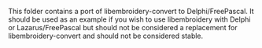 This folder contains a port of libembroidery-convert to Delphi/FreePascal.
It should be used as an example if you wish to use libembroidery with Delphi or Lazarus/FreePascal
but should not be considered a replacement for libembroidery-convert and should not be considered stable.
